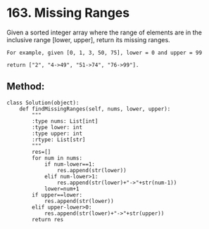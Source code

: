 # 163. Missing Ranges

Given a sorted integer array where the range of elements are in the inclusive range [lower, upper], return its missing ranges.

    For example, given [0, 1, 3, 50, 75], lower = 0 and upper = 99
    
    return ["2", "4->49", "51->74", "76->99"].
    
## Method:

    class Solution(object):
        def findMissingRanges(self, nums, lower, upper):
            """
            :type nums: List[int]
            :type lower: int
            :type upper: int
            :rtype: List[str]
            """
            res=[]
            for num in nums:
                if num-lower==1:
                    res.append(str(lower))
                elif num-lower>1:
                    res.append(str(lower)+"->"+str(num-1))
                lower=num+1
            if upper==lower:
                res.append(str(lower))
            elif upper-lower>0:
                res.append(str(lower)+"->"+str(upper))
            return res